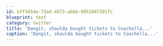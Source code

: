 ```yaml
---
id: b7f3454e-73ad-45f3-abbb-99510473917c
blueprint: text
category: twitter
title: 'Dangit, shoulda bought tickets to Coachella...'
caption: 'Dangit, shoulda bought tickets to Coachella...'
---
```

